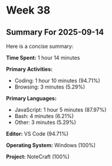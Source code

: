 # Week 38

## Summary For 2025-09-14
Here is a concise summary:

**Time Spent:** 1 hour 14 minutes

**Primary Activities:**

* Coding: 1 hour 10 minutes (94.71%)
* Browsing: 3 minutes (5.29%)

**Primary Languages:**

* JavaScript: 1 hour 5 minutes (87.97%)
* Bash: 4 minutes (6.21%)
* Other: 3 minutes (5.29%)

**Editor:** VS Code (94.71%)

**Operating System:** Windows (100%)

**Project:** NoteCraft (100%)